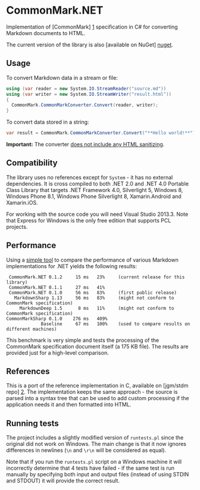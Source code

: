 # CommonMark.NET

Implementation of [CommonMark] [1] specification in C# for converting Markdown documents to HTML.

The current version of the library is also [available on NuGet] [nuget].

## Usage

To convert Markdown data in a stream or file:
```C#
using (var reader = new System.IO.StreamReader("source.md"))
using (var writer = new System.IO.StreamWriter("result.html"))
{
  CommonMark.CommonMarkConverter.Convert(reader, writer);
}
```

To convert data stored in a string:
```C#
var result = CommonMark.CommonMarkConverter.Convert("**Hello world!**");
```

**Important:** The converter [does not include any HTML sanitizing][XSS].

## Compatibility

The library uses no references except for `System` - it has no external dependencies. It is cross compiled to
both .NET 2.0 and .NET 4.0 Portable Class Library that targets .NET Framework 4.0, Silverlight 5, Windows 8,
Windows Phone 8.1, Windows Phone Silverlight 8, Xamarin.Android and Xamarin.iOS.

For working with the source code you will need Visual Studio 2013.3. Note that Express for Windows is the
only free edition that supports PCL projects.

## Performance

Using a [simple tool][3] to compare the performance of various Markdown implementations for .NET yields the
following results:

     CommonMark.NET 0.1.2     15 ms   23%     (current release for this library)
     CommonMark.NET 0.1.1     27 ms   41%
     CommonMark.NET 0.1.0     56 ms   83%     (first public release)
       MarkdownSharp 1.13     56 ms   83%     (might not conform to CommonMark specification)
         MarkdownDeep 1.5      8 ms   11%     (might not conform to CommonMark specification)
    CommonMarkSharp 0.1.0    276 ms   409%
                 Baseline     67 ms   100%    (used to compare results on different machines)

This benchmark is very simple and tests the processing of the CommonMark specification document itself (a 
175 KB file). The results are provided just for a high-level comparison.

## References

This is a port of the reference implementation in C, available on [jgm/stdm repo] [2]. The implementation keeps the
same approach - the source is parsed into a syntax tree that can be used to add custom processing if the 
application needs it and then formatted into HTML.

## Running tests

The project includes a slightly modified version of `runtests.pl` since the original did not work on Windows.
The main change is that it now ignores differences in newlines (`\n` and `\r\n` will be considered as equal).

Note that if you run the `runtests.pl` script on a Windows machine it will incorrectly determine that
4 tests have failed - if the same test is run manually by specifying both input and output files
(instead of using STDIN and STDOUT) it will provide the correct result.

[1]: http://commonmark.org/
[2]: https://github.com/jgm/stmd/commit/2cf0750a7a507eded4cf3c9a48fd1f924d0ce538
[3]: https://github.com/Knagis/CommonMarkBenchmark
[XSS]: http://talk.commonmark.org/t/cross-site-scripting-issue-in-standard-markdown-example-at-try-standardmarkdown-com/55
[nuget]: https://www.nuget.org/packages/CommonMark.NET/